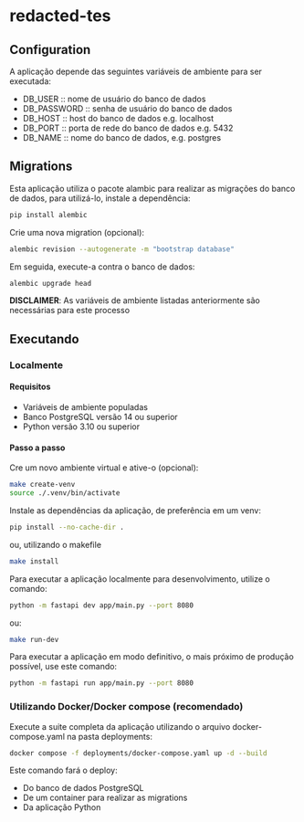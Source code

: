 # redacted-tes

## Configuration

A aplicação depende das seguintes variáveis de ambiente para ser executada:

- DB_USER :: nome de usuário do banco de dados
- DB_PASSWORD :: senha de usuário do banco de dados
- DB_HOST :: host do banco de dados e.g. localhost
- DB_PORT :: porta de rede do banco de dados e.g. 5432
- DB_NAME :: nome do banco de dados, e.g. postgres

## Migrations

Esta aplicação utiliza o pacote alambic para realizar as migrações do banco de dados, para utilizá-lo, instale a dependência:

```sh
pip install alembic
```

Crie uma nova migration (opcional):

```sh
alembic revision --autogenerate -m "bootstrap database"
```

Em seguida, execute-a contra o banco de dados:

```sh
alembic upgrade head
```

**DISCLAIMER**: As variáveis de ambiente listadas anteriormente são necessárias para este processo

## Executando

### Localmente

#### Requisitos

- Variáveis de ambiente populadas
- Banco PostgreSQL versão 14 ou superior
- Python versão 3.10 ou superior 

#### Passo a passo

Cre um novo ambiente virtual e ative-o (opcional):

```sh
make create-venv
source ./.venv/bin/activate
```

Instale as dependências da aplicação, de preferência em um venv:

```sh
pip install --no-cache-dir .
```

ou, utilizando o makefile

```sh
make install
```

Para executar a aplicação localmente para desenvolvimento, utilize o comando:

```sh
python -m fastapi dev app/main.py --port 8080
```

ou:

```sh
make run-dev
```

Para executar a aplicação em modo definitivo, o mais próximo de produção possível, use este comando:

```sh
python -m fastapi run app/main.py --port 8080
```

### Utilizando Docker/Docker compose (recomendado)

Execute a suite completa da aplicação utilizando o arquivo docker-compose.yaml na pasta deployments:

```sh
docker compose -f deployments/docker-compose.yaml up -d --build
```

Este comando fará o deploy:

- Do banco de dados PostgreSQL
- De um container para realizar as migrations
- Da aplicação Python
